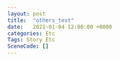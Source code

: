 ```yaml
---
layout: post
title:  "others_test"
date:   2021-01-04 12:00:00 +0000
categories: Etc
Tags: Story Etc
SceneCode: []
---
```

